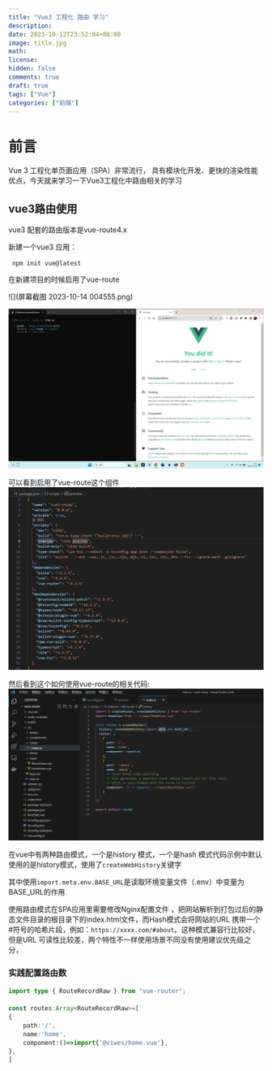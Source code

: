 ```yaml
---
title: "Vue3 工程化 路由 学习"
description: 
date: 2023-10-12T23:52:04+08:00
image: title.jpg
math: 
license: 
hidden: false
comments: true
draft: true
tags: ["Vue"]
categories: ["前端"]
---
```


# 前言

Vue 3 工程化单页面应用（SPA）非常流行， 具有模块化开发、更快的渲染性能优点，今天就来学习一下Vue3工程化中路由相关的学习

## vue3路由使用
vue3 配套的路由版本是vue-route4.x

新建一个vue3 应用：
```shell
 npm init vue@latest
```
在新建项目的时候启用了vue-route

![](屏幕截图 2023-10-14 004555.png)

![](屏幕截图(6).png)

可以看到启用了vue-route这个组件
![img_1.png](img_1.png)


然后看到这个如何使用vue-route的相关代码:
![img.png](img.png)

在vue中有两种路由模式，一个是history 模式，一个是hash 模式代码示例中默认使用的是history模式，使用了`createWebHistory`关键字

其中使用`import.meta.env.BASE_URL`是读取环境变量文件（.env）中变量为BASE_URL的作用

使用路由模式在SPA应用里需要修改Nginx配置文件 ，把网站解析到打包过后的静态文件目录的根目录下的index.html文件，而Hash模式会将网站的URL 携带一个#符号的哈希片段，例如：`https://xxxx.com/#about`。这种模式兼容行比较好，但是URL 可读性比较差，两个特性不一样使用场景不同没有使用建议优先级之分，


### 实践配置路由数
```typescript
import type { RouteRecordRaw } from "vue-router";

const routes:Array<RouteRecordRaw>=[
{
    path:'/',
    name:'home',
    component:()=>import{'@viwes/home.vue'},
},
]
```
